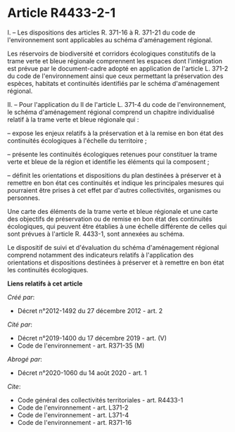 # Article R4433-2-1

I. – Les dispositions des articles R. 371-16 à R. 371-21 du code de l'environnement sont applicables au schéma d'aménagement
régional.

Les réservoirs de biodiversité et corridors écologiques constitutifs de la trame verte et bleue régionale comprennent les
espaces dont l'intégration est prévue par le document-cadre adopté en application de l'article L. 371-2 du code de
l'environnement ainsi que ceux permettant la préservation des espèces, habitats et continuités identifiés par le schéma
d'aménagement régional.

II. – Pour l'application du II de l'article L. 371-4 du code de l'environnement, le schéma d'aménagement régional comprend un
chapitre individualisé relatif à la trame verte et bleue régionale qui :

– expose les enjeux relatifs à la préservation et à la remise en bon état des continuités écologiques à l'échelle du
territoire ;

– présente les continuités écologiques retenues pour constituer la trame verte et bleue de la région et identifie les
éléments qui la composent ;

– définit les orientations et dispositions du plan destinées à préserver et à remettre en bon état ces continuités et indique
les principales mesures qui pourraient être prises à cet effet par d'autres collectivités, organismes ou personnes.

Une carte des éléments de la trame verte et bleue régionale et une carte des objectifs de préservation ou de remise en bon
état des continuités écologiques, qui peuvent être établies à une échelle différente de celles qui sont prévues à l'article
R. 4433-1, sont annexées au schéma.

Le dispositif de suivi et d'évaluation du schéma d'aménagement régional comprend notamment des indicateurs relatifs à
l'application des orientations et dispositions destinées à préserver et à remettre en bon état les continuités écologiques.

**Liens relatifs à cet article**

_Créé par_:

  - Décret n°2012-1492 du 27 décembre 2012 - art. 2

_Cité par_:

  - Décret n°2019-1400 du 17 décembre 2019 - art. (V)
  - Code de l'environnement - art. R371-35 (M)

_Abrogé par_:

  - Décret n°2020-1060 du 14 août 2020 - art. 1

_Cite_:

  - Code général des collectivités territoriales - art. R4433-1
  - Code de l'environnement - art. L371-2
  - Code de l'environnement - art. L371-4
  - Code de l'environnement - art. R371-16
